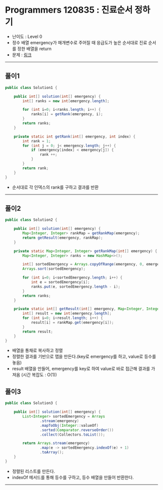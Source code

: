 # Programmers 120835 : 진료순서 정하기
- 난이도 : Level 0
- 정수 배열 emergency가 매개변수로 주어질 때 응급도가 높은 순서대로 진료 순서를 정한 배열을 return
- 문제 : [링크](https://school.programmers.co.kr/learn/courses/30/lessons/120835)

---

## 풀이1
```java
public class Solution1 {

    public int[] solution(int[] emergency) {
        int[] ranks = new int[emergency.length];

        for (int i=0; i<ranks.length; i++) {
            ranks[i] = getRank(emergency, i);
        }
        return ranks;
    }

    private static int getRank(int[] emergency, int index) {
        int rank = 1;
        for (int j = 0; j< emergency.length; j++) {
            if (emergency[index] < emergency[j]) {
                rank ++;
            }
        }
        return rank;
    }
}
```
- 순서대로 각 인덱스의 rank를 구하고 결과를 반환

---

## 풀이2
```java
public class Solution2 {

    public int[] solution(int[] emergency) {
        Map<Integer, Integer> rankMap = getRankMap(emergency);
        return getResult(emergency, rankMap);
    }

    private static Map<Integer, Integer> getRankMap(int[] emergency) {
        Map<Integer, Integer> ranks = new HashMap<>();

        int[] sortedEmergency = Arrays.copyOfRange(emergency, 0, emergency.length);
        Arrays.sort(sortedEmergency);

        for (int i=0; i<sortedEmergency.length; i++) {
            int e = sortedEmergency[i];
            ranks.put(e, sortedEmergency.length - i);
        }
        return ranks;
    }

    private static int[] getResult(int[] emergency, Map<Integer, Integer> rankMap) {
        int[] result = new int[emergency.length];
        for (int i=0; i<result.length; i++) {
            result[i] = rankMap.get(emergency[i]);
        }
        return result;
    }
}
```
- 배열을 통채로 복사하고 정렬
- 정렬한 결과를 기반으로 맵을 만든다.(key로 emergency를 하고, value로 등수를 놓음)
- result 배열을 만들어, emergency를 key로 하여 value로 바로 접근해 결과를 가져옴 (시간 복잡도 : O(1))

## 풀이3
```java
public class Solution3 {

    public int[] solution(int[] emergency) {
        List<Integer> sortedEmergency = Arrays
                .stream(emergency)
                .mapToObj(Integer::valueOf)
                .sorted(Comparator.reverseOrder())
                .collect(Collectors.toList());

        return Arrays.stream(emergency)
                .map(e -> sortedEmergency.indexOf(e) + 1)
                .toArray();
    }
}
```
- 정렬된 리스트를 만든다.
- indexOf 메서드를 통해 등수를 구하고, 등수 배열을 만들어 반환한다.

---
